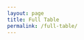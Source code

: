 ```yaml
---
layout: page
title: Full Table
permalink: /full-table/
---
```

<html lang="en">

<style>
.myDiv {
    overflow: scroll;
    overflow-x: scroll;
    overflow-y: scroll;
}
</style>

<head>
    <!-- Bootstrap core CSS -->
    <link rel="stylesheet" href="https://stackpath.bootstrapcdn.com/bootstrap/4.2.1/css/bootstrap.min.css" integrity="sha384-GJzZqFGwb1QTTN6wy59ffF1BuGJpLSa9DkKMp0DgiMDm4iYMj70gZWKYbI706tWS"
        crossorigin="anonymous">
    <link rel="stylesheet" href="https://cdn.datatables.net/1.10.19/css/dataTables.bootstrap4.min.css">
</head>

<body>
<div class="container-fluid">
    <main class="row">
        <div class="myDiv" id="table-container"></div>
    </main>
</div>

<script src="https://code.jquery.com/jquery-3.3.1.min.js"></script>
<script src="https://cdnjs.cloudflare.com/ajax/libs/twitter-bootstrap/4.2.1/js/bootstrap.bundle.min.js"></script>
<script src="../assets/exchange/jquery.csv.min.js"></script>
<script src="https://cdn.datatables.net/1.10.19/js/jquery.dataTables.min.js"></script>
<script src="https://cdn.datatables.net/1.10.19/js/dataTables.bootstrap4.min.js"></script>
<script src="../assets/exchange/csv-to-html-table.js"></script>
<script>
	function format_image(link) {
		if (link){
			position = link.search("id=");
			hash = link.substring(position+3,link.length);
			ThumbLink = "https://drive.google.com/thumbnail?id=" + hash;
            DirectLink = "https://drive.google.com/uc?id=" + hash;
            return "<a href='" + DirectLink + "'> <img src='" + ThumbLink + "'> </a>";
		}
		else return "";
	}
    function format_link(link) {
        if (link)
            return "<a href='" + link + "' target='_blank'>link</a>";
        else return "";
    }
    function format_wider(text) {
        text += " ____________________________________";
        return text;
    }

    CsvToHtmlTable.init({
        csv_path: "../assets/exchange/exchange-table.csv",
        element: "table-container",
        allow_download: false,
        csv_options: {
            separator: ",",
            delimiter: '"'
        },
        datatables_options: {

        },
        custom_formatting: [
            [2, format_link],
        	[3, format_link],
        	[4, format_image],
        	[5, format_link],
            [13, format_link]
        ]
    });
</script>
</body>

</html>

